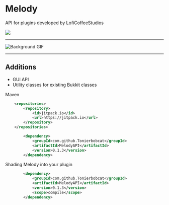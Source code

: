# Melody

 API for plugins developed by LofiCoffeeStudios 

[![](https://jitpack.io/v/Tonierbobcat/MelodyAPI.svg)](https://jitpack.io/#Tonierbobcat/MelodyAPI)

___

![Background GIF](https://github.com/Tonierbobcat/MelodyAPI/blob/main/background-optimize.gif)

---

## Additions

- GUI API
- Utility classes for existing Bukkit classes

Maven
```xml
	<repositories>
		<repository>
		    <id>jitpack.io</id>
		    <url>https://jitpack.io</url>
		</repository>
	</repositories>
```
```xml
        <dependency>
            <groupId>com.github.Tonierbobcat</groupId>
            <artifactId>MelodyAPI</artifactId>
            <version>0.1.3</version>
        </dependency>
```
Shading Melody into your plugin
```xml
        <dependency>
            <groupId>com.github.Tonierbobcat</groupId>
            <artifactId>MelodyAPI</artifactId>
            <version>0.1.3</version>
            <scope>compile</scope>
        </dependency>
```
